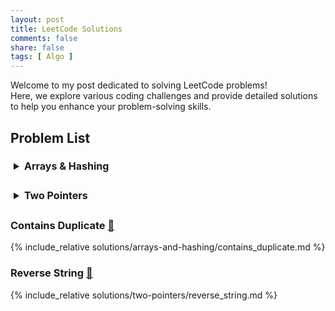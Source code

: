 ```yaml
---
layout: post
title: LeetCode Solutions
comments: false
share: false
tags: [ Algo ]
---
```


<style>
  summary {
    font-size: 16px;
    font-weight: bold;
    padding: 5px;
  }
</style>

Welcome to my post dedicated to solving LeetCode problems! <br>
Here, we explore various coding challenges and provide detailed solutions to help you enhance your problem-solving skills.
<br>

## Problem List

<details>
  <summary>Arrays & Hashing</summary>

  <table>
    <thead>
      <tr>
        <th>Star</th>
        <th>Problem</th>
        <th>Difficulty</th>
        <th>Solution</th>
      </tr>
    </thead>
    <tbody>
      <tr>
        <td>★</td>
        <td><a href="https://leetcode.com/problems/contains-duplicate/">217 - Contains Duplicate</a></td>
        <td>Easy</td>
        <td><a href="#contains-duplicate">🔗 Solution</a></td>
      </tr>
    </tbody>
  </table>

</details>

<br>

<details>
  <summary>Two Pointers</summary>

  <table>
    <thead>
      <tr>
        <th>Star</th>
        <th>Problem</th>
        <th>Difficulty</th>
        <th>Solution</th>
      </tr>
    </thead>
    <tbody>
      <tr>
        <td>⭐</td>
        <td><a href="https://leetcode.com/problems/reverse-string/">344 - Reverse String</a></td>
        <td>Easy</td>
        <td><a href="#reverse-string">🔗 Solution</a></td>
      </tr>
    </tbody>
  </table>

</details>


<h3 id="contains-duplicate">Contains Duplicate <a href='#problem-list'>🔼</a> </h3>

{% include_relative solutions/arrays-and-hashing/contains_duplicate.md %}

<h3 id="reverse-string">Reverse String <a href='#problem-list'>🔼</a> </h3>

{% include_relative solutions/two-pointers/reverse_string.md %}